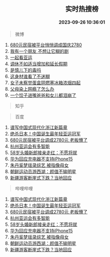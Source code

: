 <div align="center"><h2>实时热搜榜</h2><h4>2023-09-26 10:36:01</h4></div>

> 微博  

1. [680元民宿被平台悄悄调成国庆2780](https://s.weibo.com/weibo?q=%23680%E5%85%83%E6%B0%91%E5%AE%BF%E8%A2%AB%E5%B9%B3%E5%8F%B0%E6%82%84%E6%82%84%E8%B0%83%E6%88%90%E5%9B%BD%E5%BA%862780%23&t=31&band_rank=1&Refer=top)<br />
2. [我有一个朋友 不想让它糊的剧](https://s.weibo.com/weibo?q=%E6%88%91%E6%9C%89%E4%B8%80%E4%B8%AA%E6%9C%8B%E5%8F%8B%20%E4%B8%8D%E6%83%B3%E8%AE%A9%E5%AE%83%E7%B3%8A%E7%9A%84%E5%89%A7&t=31&band_rank=2&Refer=top)<br />
3. [一起看亚运](https://s.weibo.com/weibo?q=%23%E4%B8%80%E8%B5%B7%E7%9C%8B%E4%BA%9A%E8%BF%90%23&t=31&band_rank=3&Refer=top)<br />
4. [调休不如适当增加和延长假期](https://s.weibo.com/weibo?q=%23%E8%B0%83%E4%BC%91%E4%B8%8D%E5%A6%82%E9%80%82%E5%BD%93%E5%A2%9E%E5%8A%A0%E5%92%8C%E5%BB%B6%E9%95%BF%E5%81%87%E6%9C%9F%23&t=31&band_rank=4&Refer=top)<br />
5. [是慎儿下的毒吗](https://s.weibo.com/weibo?q=%23%E6%98%AF%E6%85%8E%E5%84%BF%E4%B8%8B%E7%9A%84%E6%AF%92%E5%90%97%23&t=31&band_rank=5&Refer=top)<br />
6. [这身材谁看了不迷糊](https://s.weibo.com/weibo?q=%23%E8%BF%99%E8%BA%AB%E6%9D%90%E8%B0%81%E7%9C%8B%E4%BA%86%E4%B8%8D%E8%BF%B7%E7%B3%8A%23&t=31&band_rank=6&Refer=top)<br />
7. [女子未察觉蛋盒阴燃塞冰箱浓烟四起](https://s.weibo.com/weibo?q=%23%E5%A5%B3%E5%AD%90%E6%9C%AA%E5%AF%9F%E8%A7%89%E8%9B%8B%E7%9B%92%E9%98%B4%E7%87%83%E5%A1%9E%E5%86%B0%E7%AE%B1%E6%B5%93%E7%83%9F%E5%9B%9B%E8%B5%B7%23&t=31&band_rank=7&Refer=top)<br />
8. [父母染上网瘾了怎么办](https://s.weibo.com/weibo?q=%23%E7%88%B6%E6%AF%8D%E6%9F%93%E4%B8%8A%E7%BD%91%E7%98%BE%E4%BA%86%E6%80%8E%E4%B9%88%E5%8A%9E%23&t=31&band_rank=8&Refer=top)<br />
9. [一个饺子进嘴爸爸和女儿都泪崩了](https://s.weibo.com/weibo?q=%23%E4%B8%80%E4%B8%AA%E9%A5%BA%E5%AD%90%E8%BF%9B%E5%98%B4%E7%88%B8%E7%88%B8%E5%92%8C%E5%A5%B3%E5%84%BF%E9%83%BD%E6%B3%AA%E5%B4%A9%E4%BA%86%23&t=31&band_rank=9&Refer=top)<br />

> 知乎  


> 百度  

1. [谱写中国式现代化浙江新篇章](https://www.baidu.com/s?wd=%E8%B0%B1%E5%86%99%E4%B8%AD%E5%9B%BD%E5%BC%8F%E7%8E%B0%E4%BB%A3%E5%8C%96%E6%B5%99%E6%B1%9F%E6%96%B0%E7%AF%87%E7%AB%A0&sa=fyb_news&rsv_dl=fyb_news)<br />
2. [绝杀日本！中国诞生最年轻亚运冠军](https://www.baidu.com/s?wd=%E7%BB%9D%E6%9D%80%E6%97%A5%E6%9C%AC%EF%BC%81%E4%B8%AD%E5%9B%BD%E8%AF%9E%E7%94%9F%E6%9C%80%E5%B9%B4%E8%BD%BB%E4%BA%9A%E8%BF%90%E5%86%A0%E5%86%9B&sa=fyb_news&rsv_dl=fyb_news)<br />
3. [680元民宿被平台调成2780元 老板懵了](https://www.baidu.com/s?wd=680%E5%85%83%E6%B0%91%E5%AE%BF%E8%A2%AB%E5%B9%B3%E5%8F%B0%E8%B0%83%E6%88%902780%E5%85%83+%E8%80%81%E6%9D%BF%E6%87%B5%E4%BA%86&sa=fyb_news&rsv_dl=fyb_news)<br />
4. [杭州亚运会有多智能](https://www.baidu.com/s?wd=%E6%9D%AD%E5%B7%9E%E4%BA%9A%E8%BF%90%E4%BC%9A%E6%9C%89%E5%A4%9A%E6%99%BA%E8%83%BD&sa=fyb_news&rsv_dl=fyb_news)<br />
5. [58岁头婚新郎接亲走红：不愿将就](https://www.baidu.com/s?wd=58%E5%B2%81%E5%A4%B4%E5%A9%9A%E6%96%B0%E9%83%8E%E6%8E%A5%E4%BA%B2%E8%B5%B0%E7%BA%A2%EF%BC%9A%E4%B8%8D%E6%84%BF%E5%B0%86%E5%B0%B1&sa=fyb_news&rsv_dl=fyb_news)<br />
6. [华为回应充电器不支持iPhone15](https://www.baidu.com/s?wd=%E5%8D%8E%E4%B8%BA%E5%9B%9E%E5%BA%94%E5%85%85%E7%94%B5%E5%99%A8%E4%B8%8D%E6%94%AF%E6%8C%81iPhone15&sa=fyb_news&rsv_dl=fyb_news)<br />
7. [朱丹奚梦瑶录综艺 被指像母女](https://www.baidu.com/s?wd=%E6%9C%B1%E4%B8%B9%E5%A5%9A%E6%A2%A6%E7%91%B6%E5%BD%95%E7%BB%BC%E8%89%BA+%E8%A2%AB%E6%8C%87%E5%83%8F%E6%AF%8D%E5%A5%B3&sa=fyb_news&rsv_dl=fyb_news)<br />
8. [朝鲜运动员游西湖：颜值不输明星](https://www.baidu.com/s?wd=%E6%9C%9D%E9%B2%9C%E8%BF%90%E5%8A%A8%E5%91%98%E6%B8%B8%E8%A5%BF%E6%B9%96%EF%BC%9A%E9%A2%9C%E5%80%BC%E4%B8%8D%E8%BE%93%E6%98%8E%E6%98%9F&sa=fyb_news&rsv_dl=fyb_news)<br />
9. [新疆游客断崖式下跌？当地回应](https://www.baidu.com/s?wd=%E6%96%B0%E7%96%86%E6%B8%B8%E5%AE%A2%E6%96%AD%E5%B4%96%E5%BC%8F%E4%B8%8B%E8%B7%8C%EF%BC%9F%E5%BD%93%E5%9C%B0%E5%9B%9E%E5%BA%94&sa=fyb_news&rsv_dl=fyb_news)<br />

> 哔哩哔哩  

1. [谱写中国式现代化浙江新篇章](https://www.baidu.com/s?wd=%E8%B0%B1%E5%86%99%E4%B8%AD%E5%9B%BD%E5%BC%8F%E7%8E%B0%E4%BB%A3%E5%8C%96%E6%B5%99%E6%B1%9F%E6%96%B0%E7%AF%87%E7%AB%A0&sa=fyb_news&rsv_dl=fyb_news)<br />
2. [绝杀日本！中国诞生最年轻亚运冠军](https://www.baidu.com/s?wd=%E7%BB%9D%E6%9D%80%E6%97%A5%E6%9C%AC%EF%BC%81%E4%B8%AD%E5%9B%BD%E8%AF%9E%E7%94%9F%E6%9C%80%E5%B9%B4%E8%BD%BB%E4%BA%9A%E8%BF%90%E5%86%A0%E5%86%9B&sa=fyb_news&rsv_dl=fyb_news)<br />
3. [680元民宿被平台调成2780元 老板懵了](https://www.baidu.com/s?wd=680%E5%85%83%E6%B0%91%E5%AE%BF%E8%A2%AB%E5%B9%B3%E5%8F%B0%E8%B0%83%E6%88%902780%E5%85%83+%E8%80%81%E6%9D%BF%E6%87%B5%E4%BA%86&sa=fyb_news&rsv_dl=fyb_news)<br />
4. [杭州亚运会有多智能](https://www.baidu.com/s?wd=%E6%9D%AD%E5%B7%9E%E4%BA%9A%E8%BF%90%E4%BC%9A%E6%9C%89%E5%A4%9A%E6%99%BA%E8%83%BD&sa=fyb_news&rsv_dl=fyb_news)<br />
5. [58岁头婚新郎接亲走红：不愿将就](https://www.baidu.com/s?wd=58%E5%B2%81%E5%A4%B4%E5%A9%9A%E6%96%B0%E9%83%8E%E6%8E%A5%E4%BA%B2%E8%B5%B0%E7%BA%A2%EF%BC%9A%E4%B8%8D%E6%84%BF%E5%B0%86%E5%B0%B1&sa=fyb_news&rsv_dl=fyb_news)<br />
6. [华为回应充电器不支持iPhone15](https://www.baidu.com/s?wd=%E5%8D%8E%E4%B8%BA%E5%9B%9E%E5%BA%94%E5%85%85%E7%94%B5%E5%99%A8%E4%B8%8D%E6%94%AF%E6%8C%81iPhone15&sa=fyb_news&rsv_dl=fyb_news)<br />
7. [朱丹奚梦瑶录综艺 被指像母女](https://www.baidu.com/s?wd=%E6%9C%B1%E4%B8%B9%E5%A5%9A%E6%A2%A6%E7%91%B6%E5%BD%95%E7%BB%BC%E8%89%BA+%E8%A2%AB%E6%8C%87%E5%83%8F%E6%AF%8D%E5%A5%B3&sa=fyb_news&rsv_dl=fyb_news)<br />
8. [朝鲜运动员游西湖：颜值不输明星](https://www.baidu.com/s?wd=%E6%9C%9D%E9%B2%9C%E8%BF%90%E5%8A%A8%E5%91%98%E6%B8%B8%E8%A5%BF%E6%B9%96%EF%BC%9A%E9%A2%9C%E5%80%BC%E4%B8%8D%E8%BE%93%E6%98%8E%E6%98%9F&sa=fyb_news&rsv_dl=fyb_news)<br />
9. [新疆游客断崖式下跌？当地回应](https://www.baidu.com/s?wd=%E6%96%B0%E7%96%86%E6%B8%B8%E5%AE%A2%E6%96%AD%E5%B4%96%E5%BC%8F%E4%B8%8B%E8%B7%8C%EF%BC%9F%E5%BD%93%E5%9C%B0%E5%9B%9E%E5%BA%94&sa=fyb_news&rsv_dl=fyb_news)<br />
